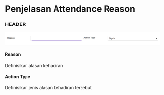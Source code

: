 # Penjelasan Attendance Reason

### <a name="bagian-header">HEADER</a>

![](../../img/attendance-reason/header.png)

#### <a name="field-name">Reason</a>

Definisikan alasan kehadiran

#### <a name="field-action">Action Type</a>

Definisikan jenis alasan kehadiran tersebut
